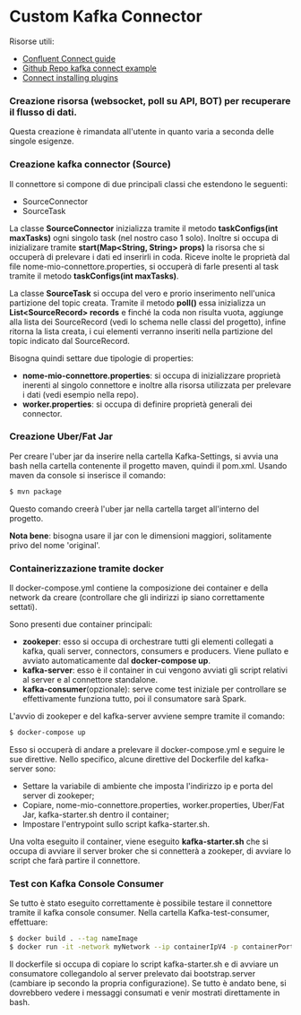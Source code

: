 # Custom Kafka Connector
Risorse utili:
- [Confluent Connect guide](https://docs.confluent.io/current/connect/devguide.html)
- [Github Repo kafka connect example](https://github.com/apache/kafka/tree/trunk/connect/file/src/main/java/org/apache/kafka/connect/file)
- [Connect installing plugins](https://docs.confluent.io/current/connect/userguide.html#connect-installing-plugins)

### Creazione risorsa (websocket, poll su API, BOT) per recuperare il flusso di dati.
Questa creazione è rimandata all'utente in quanto varia a seconda delle singole esigenze. 

### Creazione kafka connector (Source)
Il connettore si compone di due principali classi che estendono le seguenti: 
- SourceConnector
- SourceTask

La classe **SourceConnector** inizializza tramite il metodo **taskConfigs(int maxTasks)** ogni singolo task (nel nostro caso 1 solo). Inoltre si occupa di inizializare tramite **start(Map<String, String> props)** la risorsa che si occuperà di prelevare i dati ed inserirli in coda. Riceve inolte le proprietà dal file nome-mio-connettore.properties, si occuperà di farle presenti al task tramite il metodo **taskConfigs(int maxTasks)**.

La classe **SourceTask** si occupa del vero e prorio inserimento nell'unica partizione del topic creata. Tramite il metodo **poll()** essa inizializza un **List\<SourceRecord\> records** e finché la coda non risulta vuota, aggiunge alla lista dei SourceRecord (vedi lo schema nelle classi del progetto), infine ritorna la lista creata, i cui elementi verranno inseriti nella partizione del topic indicato dal SourceRecord.

Bisogna quindi settare due tipologie di properties:
- **nome-mio-connettore.properties**: si occupa di inizializzare proprietà inerenti al singolo connettore e inoltre alla risorsa utilizzata per prelevare i dati (vedi esempio nella repo).
- **worker.properties**: si occupa di definire proprietà generali dei connector.
        
### Creazione Uber/Fat Jar
Per creare l'uber jar da inserire nella cartella Kafka-Settings, si avvia una bash nella cartella contenente il progetto maven, quindi il pom.xml. Usando maven da console si inserisce il comando:
```sh
$ mvn package
```
Questo comando creerà l'uber jar nella cartella target all'interno del progetto. 

**Nota bene**: bisogna usare il jar con le dimensioni maggiori, solitamente privo del nome 'original'.
        
### Containerizzazione tramite docker
Il docker-compose.yml contiene la composizione dei container e della network da creare (controllare che gli indirizzi ip siano correttamente settati).

Sono presenti due container principali:
- **zookeper**: esso si occupa di orchestrare tutti gli elementi collegati a kafka, quali server, connectors, consumers e producers. Viene pullato e avviato automaticamente dal **docker-compose up**.
- **kafka-server**: esso è il container in cui vengono avviati gli script relativi al server e al connettore standalone.
- **kafka-consumer**(opzionale): serve come test iniziale per controllare se effettivamente funziona tutto, poi il consumatore sarà Spark.

L'avvio di zookeper e del kafka-server avviene sempre tramite il comando:
```sh
$ docker-compose up
```
Esso si occuperà di andare a prelevare il docker-compose.yml e seguire le sue direttive. 
Nello specifico, alcune direttive del Dockerfile del kafka-server sono:
- Settare la variabile di ambiente che imposta l'indirizzo ip e porta del server di zookeper;
- Copiare, nome-mio-connettore.properties, worker.properties, Uber/Fat Jar, kafka-starter.sh dentro il container;
- Impostare l'entrypoint sullo script kafka-starter.sh.

Una volta eseguito il container, viene eseguito **kafka-starter.sh** che si occupa di avviare il server broker che si connetterà a zookeper, di avviare lo script che farà partire il connettore.

### Test con Kafka Console Consumer
Se tutto è stato eseguito correttamente è possibile testare il connettore tramite il kafka console consumer.
Nella cartella Kafka-test-consumer, effettuare:
```sh
$ docker build . --tag nameImage
$ docker run -it -network myNetwork --ip containerIpV4 -p containerPort nameImage
```
Il dockerfile si occupa di copiare lo script kafka-starter.sh e di avviare un consumatore collegandolo al server prelevato dai bootstrap.server (cambiare ip secondo la propria configurazione).
Se tutto è andato bene, si dovrebbero vedere i messaggi consumati e venir mostrati direttamente in bash.
